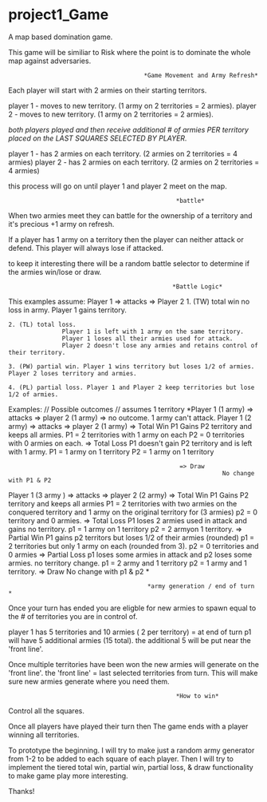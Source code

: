 # project1_Game
A map based domination game.


This game will be similiar to Risk where the point is to dominate the whole map against adversaries. 


                                          *Game Movement and Army Refresh*
                                    
Each player will start with 2 armies on their starting territors.

player 1 - moves to new territory. (1 army on 2 territories = 2 armies).
player 2 - moves to new territory. (1 army on 2 territories = 2 armies).

*both players played and then receive additional # of armies PER territory  placed on the LAST SQUARES SELECTED BY PLAYER.*

player 1 - has 2 armies on each territory. (2 armies on 2 territories = 4 armies)
player 2 - has 2 armies on each territory. (2 armies on 2 territories = 4 armies)

this process will go on until player 1 and player 2 meet on the map.

                                                   *battle*

When two armies meet they can battle for the ownership of a territory and it's precious +1 army on refresh.

If a player has 1 army on a territory then the player can neither attack or defend.
This player will always lose if attacked.

to keep it interesting there will be a random battle selector to determine if the armies win/lose or draw.

                                                  *Battle Logic*

This examples assume:
  Player 1 => attacks => Player 2
    1. (TW) total win no loss in army. Player 1 gains territory.
    
    2. (TL) total loss.
                   Player 1 is left with 1 army on the same territory.
                   Player 1 loses all their armies used for attack.
                   Player 2 doesn't lose any armies and retains control of their territory.

    3. (PW) partial win. Player 1 wins territory but loses 1/2 of armies.
    Player 2 loses territory and armies.

    4. (PL) partial loss. Player 1 and Player 2 keep territories but lose 1/2 of armies.

Examples:
                          // Possible outcomes // assumes 1 territory
*Player 1 (1 army) => attacks => player 2 (1 army)   => no outcome. 1 army can't attack.
Player 1 (2 army) => attacks => player 2 (1 army)   => Total Win
                                                                P1 Gains P2 territory and keeps all armies.
                                                                P1 = 2 territories with 1 army on each
                                                                P2 = 0 territories with 0 armies on each.
                                                    => Total Loss
                                                                P1 doesn't gain P2 territory and is left with 1 army.
                                                                P1 = 1 army on 1 territory
                                                                P2 = 1 army on 1 territory

                                                    => Draw     
                                                                No change with P1 & P2
Player 1 (3 army ) => attacks => player 2 (2 army)  => Total Win
                                                                P1 Gains P2 territory and keeps all armies
                                                                P1 = 2 territories with two armies on the conquered territory
                                                                     and 1 army on the original territory for (3 armies)
                                                                p2 = 0 territory and 0 armies.
                                                   => Total Loss
                                                                P1 loses 2 armies used in attack and gains no territory.
                                                                p1 = 1 army on 1 territory
                                                                p2 = 2 armyon 1 territory.
                                                   => Partial Win 
                                                                P1 gains p2 territors but loses 1/2 of their armies (rounded)
                                                                p1 = 2 territories but only 1 army on each (rounded from 3).
                                                                p2 = 0 territories and 0 armies
                                                   => Partial Loss
                                                                p1 loses some armies in attack and p2 loses some armies.
                                                                   no territory change.
                                                                p1 = 2 army and 1 territory
                                                                p2 = 1 army and 1 territory.
                                                    => Draw
                                                                No change with p1 & p2 *


                                           *army generation / end of turn *
Once your turn has ended you are eligble for new armies to spawn equal to the # of territories you are in control of.

player 1 has 5 territories and 10 armies ( 2 per territory) = at end of turn p1 will have 5 additional armies (15 total).
the additional 5 will be put near the 'front line'.

Once multiple territories have been won the new armies will generate on the 'front line'.
the 'front line' = last selected territories from turn. This will make sure new armies generate where you need them.

                                                   *How to win*
Control all the squares.


              

Once all players have played their turn then 
The game ends with a player winning all territories.


To prototype the beginning. I will try to make just a random army generator from 1-2 to be added to each square of each player. Then I will try to implement the tiered total win, partial win, partial loss, & draw functionality to make game play more interesting.


Thanks!


